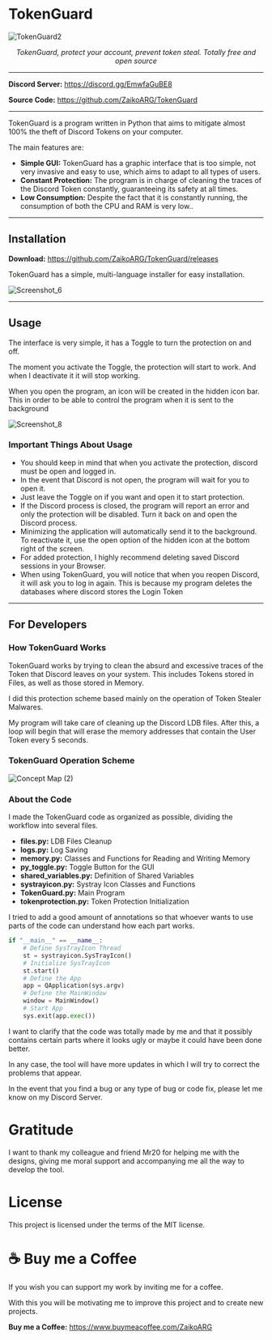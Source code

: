 # TokenGuard
![TokenGuard2](https://user-images.githubusercontent.com/67133061/145713451-d7d3aaac-b5c0-4c0b-970d-dacd67adf370.png)
<p align="center">
    <em>TokenGuard, protect your account, prevent token steal. Totally free and open source</em></p>



---
**Discord Server:** <a href="https://discord.gg/EmwfaGuBE8" target="_blank">https://discord.gg/EmwfaGuBE8</a>

**Source Code:** <a href="https://github.com/ZaikoARG/TokenGuard" target="_blank">https://github.com/ZaikoARG/TokenGuard</a>

---

TokenGuard is a program written in Python that aims to mitigate almost 100% the theft of Discord Tokens on your computer.

The main features are:
* **Simple GUI:** TokenGuard has a graphic interface that is too simple, not very invasive and easy to use, which aims to adapt to all types of users.
* **Constant Protection:** The program is in charge of cleaning the traces of the Discord Token constantly, guaranteeing its safety at all times.
* **Low Consumption:** Despite the fact that it is constantly running, the consumption of both the CPU and RAM is very low..

---

## Installation

**Download:** <a href="https://github.com/ZaikoARG/TokenGuard/releases" target="_blank">https://github.com/ZaikoARG/TokenGuard/releases</a>

TokenGuard has a simple, multi-language installer for easy installation.

![Screenshot_6](https://user-images.githubusercontent.com/67133061/145714596-6ee8873a-8248-4254-89c4-36ebf6589fa0.png)

---

## Usage

The interface is very simple, it has a Toggle to turn the protection on and off.

The moment you activate the Toggle, the protection will start to work. And when I deactivate it it will stop working.

When you open the program, an icon will be created in the hidden icon bar. This in order to be able to control the program when it is sent to the background

![Screenshot_8](https://user-images.githubusercontent.com/67133061/145714794-a4050ef4-8404-4322-9577-87e8fabb3352.png)

### Important Things About Usage

* You should keep in mind that when you activate the protection, discord must be open and logged in.
* In the event that Discord is not open, the program will wait for you to open it.
* Just leave the Toggle on if you want and open it to start protection.
* If the Discord process is closed, the program will report an error and only the protection will be disabled. Turn it back on and open the Discord process.
* Minimizing the application will automatically send it to the background. To reactivate it, use the open option of the hidden icon at the bottom right of the screen.
* For added protection, I highly recommend deleting saved Discord sessions in your Browser.
* When using TokenGuard, you will notice that when you reopen Discord, it will ask you to log in again. This is because my program deletes the databases where discord stores the Login Token

---

## For Developers

### How TokenGuard Works

TokenGuard works by trying to clean the absurd and excessive traces of the Token that Discord leaves on your system.
This includes Tokens stored in Files, as well as those stored in Memory.

I did this protection scheme based mainly on the operation of Token Stealer Malwares.

My program will take care of cleaning up the Discord LDB files.
After this, a loop will begin that will erase the memory addresses that contain the User Token every 5 seconds.

### TokenGuard Operation Scheme
![Concept Map (2)](https://user-images.githubusercontent.com/67133061/145716514-c9f04fc0-f4fa-4e97-870a-5827baacfd3a.jpg)

### About the Code
I made the TokenGuard code as organized as possible, dividing the workflow into several files.

- **files.py:** LDB Files Cleanup
- **logs.py:** Log Saving
- **memory.py:** Classes and Functions for Reading and Writing Memory
- **py_toggle.py:** Toggle Button for the GUI
- **shared_variables.py:** Definition of Shared Variables
- **systrayicon.py:** Systray Icon Classes and Functions
- **TokenGuard.py:** Main Program
- **tokenprotection.py:** Token Protection Initialization


I tried to add a good amount of annotations so that whoever wants to use parts of the code can understand how each part works.

```py
if "__main__" == __name__:
    # Define SysTrayIcon Thread
    st = systrayicon.SysTrayIcon()
    # Initialize SysTrayIcon
    st.start()
    # Define the App
    app = QApplication(sys.argv)
    # Define the MainWindow
    window = MainWindow()
    # Start App
    sys.exit(app.exec())
```

I want to clarify that the code was totally made by me and that it possibly contains certain parts where it looks ugly or maybe it could have been done better.

In any case, the tool will have more updates in which I will try to correct the problems that appear.

In the event that you find a bug or any type of bug or code fix, please let me know on my Discord Server.

# Gratitude
I want to thank my colleague and friend Mr20 for helping me with the designs, giving me moral support and accompanying me all the way to develop the tool.

# License
This project is licensed under the terms of the MIT license.

# ☕ Buy me a Coffee

If you wish you can support my work by inviting me for a coffee.

With this you will be motivating me to improve this project and to create new projects.

**Buy me a Coffee:** <a href="https://www.buymeacoffee.com/ZaikoARG" target="_blank">https://www.buymeacoffee.com/ZaikoARG</a>
